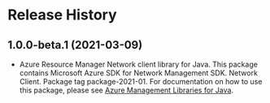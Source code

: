 # Release History

## 1.0.0-beta.1 (2021-03-09)

- Azure Resource Manager Network client library for Java. This package contains Microsoft Azure SDK for Network Management SDK. Network Client. Package tag package-2021-01. For documentation on how to use this package, please see [Azure Management Libraries for Java](https://aka.ms/azsdk/java/mgmt).

